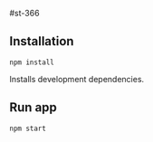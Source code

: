 #st-366

## Installation
```
npm install
```
Installs development dependencies.

## Run app
```
npm start
```